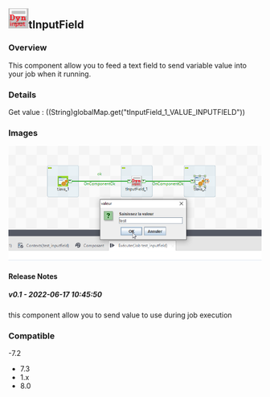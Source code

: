 ## <img src='./logo.jpg' width='40' height='40'>tInputField

### Overview
This component allow you to feed a text field to send variable value into your job when it running.
### Details
Get value : ((String)globalMap.get("tInputField_1_VALUE_INPUTFIELD"))
### Images
<a href='./screenshots/v_v0.1__1.jpg'><img src='./screenshots/v_v0.1__1.jpg' ></a>



#### Release Notes

##### v0.1 - 2022-06-17 10:45:50
this component allow you to send value to use during job execution
### Compatible
 -7.2
 - 7.3
 - 1.x
 - 8.0